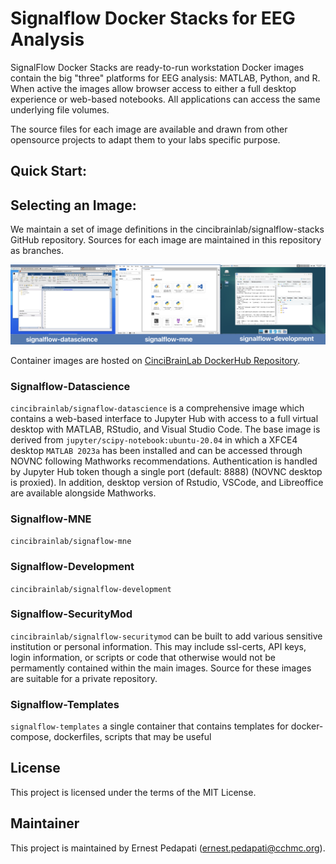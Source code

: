 # Signalflow Docker Stacks for EEG Analysis

SignalFlow Docker Stacks are ready-to-run workstation Docker images contain the big "three" platforms for EEG analysis: MATLAB, Python, and R. When active the images allow browser access to either a full desktop experience or web-based notebooks. All applications can access the same underlying file volumes.

The source files for each image are available and drawn from other opensource projects to adapt them to your labs specific purpose.

## Quick Start:

## Selecting an Image:

We maintain a set of image definitions in the cincibrainlab/signalflow-stacks GitHub repository. Sources for each image are maintained in this repository as branches.

![SF panel](sf-stacks-panel.png)

Container images are hosted on [CinciBrainLab DockerHub Repository](https://hub.docker.com/repositories/cincibrainlab).

### Signalflow-Datascience

`cincibrainlab/signaflow-datascience` is a comprehensive image which contains a web-based interface to Jupyter Hub with access to a full virtual desktop with MATLAB, RStudio, and Visual Studio Code. The base image is derived from `jupyter/scipy-notebook:ubuntu-20.04` in which a XFCE4 desktop `MATLAB 2023a` has been installed and can be accessed through NOVNC following Mathworks recommendations. Authentication is handled by Jupyter Hub token though a single port (default: 8888) (NOVNC desktop is proxied). In addition, desktop version of Rstudio, VSCode, and Libreoffice are available alongside Mathworks.

### Signalflow-MNE

`cincibrainlab/signaflow-mne`

### Signalflow-Development

`cincibrainlab/signalflow-development`

### Signalflow-SecurityMod

`cincibrainlab/signalflow-securitymod` can be built to add various sensitive institution or personal information. This may include ssl-certs, API keys, login information, or scripts or code that otherwise would not be permamently contained within the main images. Source for these images are suitable for a private repository.

### Signalflow-Templates

`signalflow-templates` a single container that contains templates for docker-compose, dockerfiles, scripts that may be useful

## License

This project is licensed under the terms of the MIT License.

## Maintainer
This project is maintained by Ernest Pedapati (ernest.pedapati@cchmc.org).
